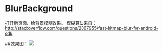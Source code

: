 # BlurBackground

打开新页面，给背景模糊效果。
模糊算法来自：http://stackoverflow.com/questions/2067955/fast-bitmap-blur-for-android-sdk

##效果图：
 ![](https://github.com/yanxinit/BlurBackground/blob/master/Demo.gif)

